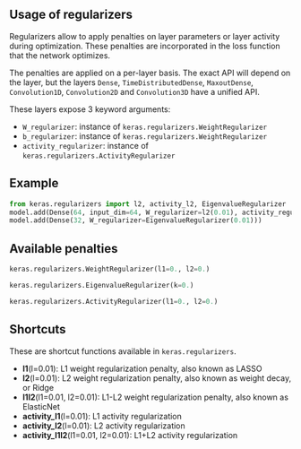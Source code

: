 ## Usage of regularizers

Regularizers allow to apply penalties on layer parameters or layer activity during optimization. These penalties are incorporated in the loss function that the network optimizes.

The penalties are applied on a per-layer basis. The exact API will depend on the layer, but the layers `Dense`, `TimeDistributedDense`, `MaxoutDense`, `Convolution1D`, `Convolution2D` and `Convolution3D` have a unified API.

These layers expose 3 keyword arguments:

- `W_regularizer`: instance of `keras.regularizers.WeightRegularizer`
- `b_regularizer`: instance of `keras.regularizers.WeightRegularizer`
- `activity_regularizer`: instance of `keras.regularizers.ActivityRegularizer`


## Example

```python
from keras.regularizers import l2, activity_l2, EigenvalueRegularizer
model.add(Dense(64, input_dim=64, W_regularizer=l2(0.01), activity_regularizer=activity_l2(0.01)))
model.add(Dense(32, W_regularizer=EigenvalueRegularizer(0.01)))
```

## Available penalties

```python
keras.regularizers.WeightRegularizer(l1=0., l2=0.)
```

```python
keras.regularizers.EigenvalueRegularizer(k=0.)
```

```python
keras.regularizers.ActivityRegularizer(l1=0., l2=0.)
```

## Shortcuts

These are shortcut functions available in `keras.regularizers`.

- __l1__(l=0.01): L1 weight regularization penalty, also known as LASSO
- __l2__(l=0.01): L2 weight regularization penalty, also known as weight decay, or Ridge
- __l1l2__(l1=0.01, l2=0.01): L1-L2 weight regularization penalty, also known as ElasticNet
- __activity_l1__(l=0.01): L1 activity regularization
- __activity_l2__(l=0.01): L2 activity regularization
- __activity_l1l2__(l1=0.01, l2=0.01): L1+L2 activity regularization
